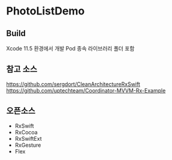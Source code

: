 # PhotoListDemo

## Build
Xcode 11.5 환경에서 개발
Pod 종속 라이브러리 폴더 포함

## 참고 소스
https://github.com/sergdort/CleanArchitectureRxSwift
https://github.com/uptechteam/Coordinator-MVVM-Rx-Example

## 오픈소스

- RxSwift
- RxCocoa
- RxSwiftExt
- RxGesture
- Flex

